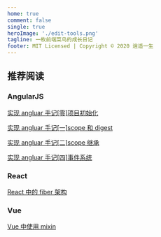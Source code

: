 ```yaml
---
home: true
comment: false
single: true
heroImage: './edit-tools.png'
tagline: 一枚前端菜鸟的成长日记
footer: MIT Licensed | Copyright © 2020 逍遥一生
---
```


## 推荐阅读

### AngularJS

[实现 angluar 手记[零]项目初始化]('www.chenxiaoyao.cn/2019-07-11-build-your-own-angular-0-project-setup')

[实现 angluar 手记[一]scope 和 digest]('www.chenxiaoyao.cn/2019-07-12-build-your-own-angular-1-scope')

[实现 angluar 手记[二]scope 继承]('www.chenxiaoyao.cn/2019-07-13-build-your-own-angular-2-scope-inheritance')

[实现 angluar 手记[四]事件系统]('www.chenxiaoyao.cn/2019-07-15-build-your-own-angular-4-events')

### React

[React 中的 fiber 架构]('www.chenxiaoyao.cn/2019-11-28-react-fiber')

### Vue

[Vue 中使用 mixin]('www.chenxiaoyao.cn/2020-05-12-using-mixin-in-vue')
